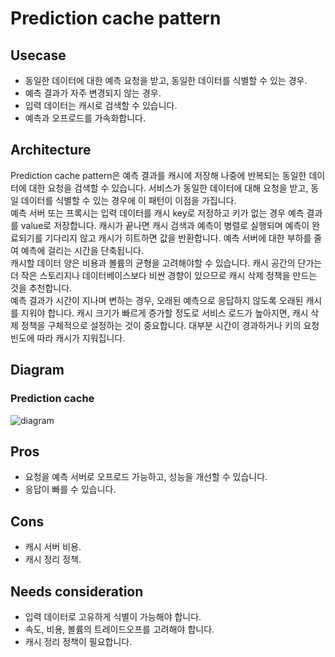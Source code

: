 # Prediction cache pattern

## Usecase
- 동일한 데이터에 대한 예측 요청을 받고, 동일한 데이터를 식별할 수 있는 경우.
- 예측 결과가 자주 변경되지 않는 경우.
- 입력 데이터는 캐시로 검색할 수 있습니다.
- 예측과 오프로드를 가속화합니다.

## Architecture
Prediction cache pattern은 예측 결과를 캐시에 저장해 나중에 반복되는 동일한 데이터에 대한 요청을 검색할 수 있습니다. 서비스가 동일한 데이터에 대해 요청을 받고, 동일 데이터를 식별할 수 있는 경우에 이 패턴이 이점을 가집니다. <br>
예측 서버 또는 프록시는 입력 데이터를 캐시 key로 저정하고 키가 없는 경우 예측 결과를 value로 저장합니다. 캐시가 끝나면 캐시 검색과 예측이 병렬로 실행되며 예측이 완료되기를 기다리지 않고 캐시가 히트하면 값을 반환합니다. 예측 서버에 대한 부하를 줄여 예측에 걸리는 시간을 단축됩니다. <br>
캐시할 데이터 양은 비용과 볼륨의 균형을 고려해야할 수 있습니다. 캐시 공간의 단가는 더 작은 스토리지나 데이터베이스보다 비싼 경향이 있으므로 캐시 삭제 정책을 만드는 것을 추천합니다. <br>
예측 결과가 시간이 지나며 변하는 경우, 오래된 예측으로 응답하지 않도록 오래된 캐시를 지워야 합니다. 캐시 크기가 빠르게 증가할 정도로 서비스 로드가 높아지면, 캐시 삭제 정책을 구체적으로 설정하는 것이 중요합니다. 대부분 시간이 경과하거나 키의 요청 빈도에 따라 캐시가 지워집니다.

## Diagram
### Prediction cache 
![diagram](diagram.png)


## Pros
- 요청을 예측 서버로 오프로드 가능하고, 성능을 개선할 수 있습니다.
- 응답이 빠를 수 있습니다.

## Cons
- 캐시 서버 비용.
- 캐시 정리 정책.

## Needs consideration
- 입력 데이터로 고유하게 식별이 가능해야 합니다.
- 속도, 비용, 볼륨의 트레이드오프를 고려해야 합니다.
- 캐시 정리 정책이 필요합니다.
